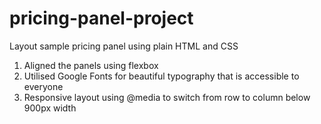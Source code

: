 # pricing-panel-project
Layout sample pricing panel using plain HTML and CSS

1. Aligned the panels using flexbox
2. Utilised Google Fonts for beautiful typography that is accessible to everyone
3. Responsive layout using @media to switch from row to column below 900px width
